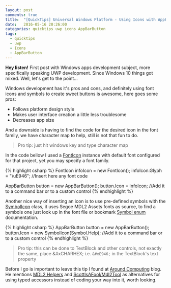 ```yaml
---
layout: post
comments: true
title:  "[QuickTips] Universal Windows Platform - Using Icons with AppBarButton"
date:   2016-05-16 20:26:00
categories: quicktips uwp icons AppBarButton
tags:
  - quicktips
  - uwp
  - Icons
  - AppBarButton
---
```


**Hey listen!** First post with Windows apps development subject, more specifically speaking UWP development. Since Windows 10 things got mixed. Well, let's get to the point...

Windows development has it's pros and cons, and definitely using font icons and symbols to create sweet buttons is awesome, here goes some pros:

* Follows platform design style
* Makes user interface creation a little less troublesome
* Decreases app size

And a downside is having to find the code for the desired icon in the font family, we have character map to help, still is not that fun to do.

> Pro tip: just hit windows key and type character map

In the code bellow I used a [FontIcon](https://msdn.microsoft.com/library/windows/apps/dn279514) instance with default font configured for that project, yet you may specify a font family.

{% highlight csharp %}
FontIcon infoIcon = new FontIcon();
infoIcon.Glyph = "\uE946"; //Insert here any font code

AppBarButton button = new AppBarButton();
button.Icon = infoIcon;
//Add it to a command bar or to a custom control
{% endhighlight %}

Another nice way of inserting an icon is to use pre-defined symbols with the [SymbolIcon](https://msdn.microsoft.com/library/windows/apps/dn252842) class, it uses Segoe MDL2 Assets fonts as source, to find a symbols one just look up in the font file or bookmark [Symbol enum](https://msdn.microsoft.com/library/windows/apps/dn252842) documentation.

{% highlight csharp %}
AppBarButton button = new AppBarButton();
button.Icon =  new SymbolIcon(Symbol.Help);
//Add it to a command bar or to a custom control
{% endhighlight %}

> Pro tip: this can be done to TextBlock and other controls, not exactly the same, place &#xCHARHEX; i.e. `&#xE946;` in the TextBlock's text property

Before I go is important to leave this tip I found at [Around Computing](https://muibiencarlota.wordpress.com/2015/07/07/segoe-mdl2/) blog. He mentions [MDL2 Helpers](https://metronuggets.com/2015/05/18/introducing-mdl2-helpers/) and [ScottIsAFool/Mdl2Tool](https://github.com/ScottIsAFool/Mdl2Tool) as alternatives for using typed accessors instead of coding your way into it, worth looking.
